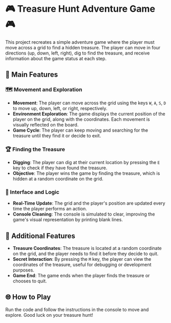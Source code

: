 # 🎮 Treasure Hunt Adventure Game 🎮

This project recreates a simple adventure game where the player must move across a grid to find a hidden treasure. The player can move in four directions (up, down, left, right), dig to find the treasure, and receive information about the game status at each step.

## 🚀 Main Features

### 🗺️ Movement and Exploration
- **Movement**: The player can move across the grid using the keys `W`, `A`, `S`, `D` to move up, down, left, or right, respectively.
- **Environment Exploration**: The game displays the current position of the player on the grid, along with the coordinates. Each movement is visually reflected on the board.
- **Game Cycle**: The player can keep moving and searching for the treasure until they find it or decide to exit.

### 🏆 Finding the Treasure
- **Digging**: The player can dig at their current location by pressing the `E` key to check if they have found the treasure.
- **Objective**: The player wins the game by finding the treasure, which is hidden at a random coordinate on the grid.

### 🔄 Interface and Logic
- **Real-Time Update**: The grid and the player's position are updated every time the player performs an action.
- **Console Cleaning**: The console is simulated to clear, improving the game's visual representation by printing blank lines.

## 🧩 Additional Features
- **Treasure Coordinates**: The treasure is located at a random coordinate on the grid, and the player needs to find it before they decide to quit.
- **Secret Interaction**: By pressing the `M` key, the player can view the coordinates of the treasure, useful for debugging or development purposes.
- **Game End**: The game ends when the player finds the treasure or chooses to quit.

## 🌐 How to Play
Run the code and follow the instructions in the console to move and explore. Good luck on your treasure hunt!
